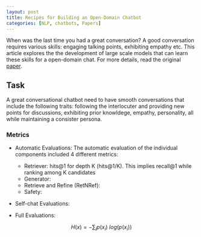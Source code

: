 ```yaml
---
layout: post
title: Recipes for Building an Open-Domain Chatbot
categories: [NLP, chatbots, Papers]
---
```


When was the last time you had a great conversation? A good conversation requires 
various skills: engaging talking points, exhibiting empathy etc. This article explores the 
the development of large scale models that can learn these skills for a open-domain chat. 
For more details, read the original [paper](https://www.aclweb.org/anthology/2021.eacl-main.24.pdf). 

## Task

A great conversational chatbot need to have smooth conversations that include the following traits: following 
the interlocuter and providing new points for discussions, exhibiting prior knowldege, empathy, personality, 
all while maintaining a consister persona.

### Metrics

- Automatic Evaluations:
    The automatic evaluation of the individual components included 4 different metrics:
    - Retriever: hits@1 for depth K (hits@1/K). This implies recall@1 while ranking among K candidates
    - Generator:
    - Retrieve and Refine (RetNRef):
    - Safety: 

- Self-chat Evaluations:


- Full Evaluations:


$$ \begin{equation} H(x) = -\sum_i p(x_i)\:log(p(x_i))\end{equation} $$


